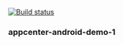 [![Build status](https://build.appcenter.ms/v0.1/apps/fed160ea-07af-46f9-bc4a-1c2d7604b7f4/branches/dev/badge)](https://appcenter.ms)
### appcenter-android-demo-1
